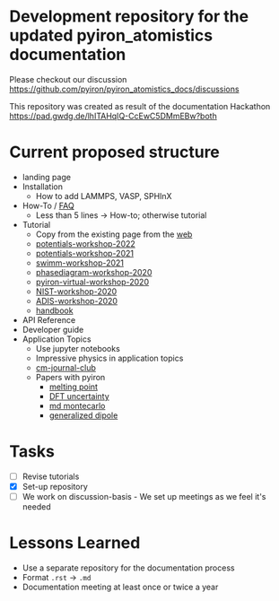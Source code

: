 # Development repository for the updated pyiron_atomistics documentation
Please checkout our discussion https://github.com/pyiron/pyiron_atomistics_docs/discussions 

This repository was created as result of the documentation Hackathon https://pad.gwdg.de/lhITAHqIQ-CcEwC5DMmEBw?both

# Current proposed structure
- landing page
- Installation
    - How to add LAMMPS, VASP, SPHInX
- How-To / [FAQ](https://pyiron.readthedocs.io/en/latest/source/faq.html)
    - Less than 5 lines -> How-to; otherwise tutorial
- Tutorial
    - Copy from the existing page from the [web](https://pyiron.readthedocs.io/en/latest/source/examples.html) 
    - [potentials-workshop-2022](http://pyiron.org/potentials-workshop-2022/intro.html) 
    - [potentials-workshop-2021](https://github.com/pyiron/potentials-workshop-2021)
    - [swimm-workshop-2021](https://github.com/pyiron/swimm-workshop-2021)
    - [phasediagram-workshop-2020](https://pyiron.org/phasediagram-workshop-2020/Introduction.html)
    - [pyiron-virtual-workshop-2020](https://pyiron.org/pyiron-virtual-workshop-2020/README.html)
    - [NIST-workshop-2020](https://github.com/pyiron/NIST-workshop-2020)
    - [ADIS-workshop-2020](https://github.com/pyiron/ADIS-workshop-2020)
    - [handbook](https://github.com/eisenforschung/pyiron-meeting-mpie/tree/master/handbook)
- API Reference
- Developer guide
- Application Topics
    - Use jupyter notebooks
    - Impressive physics in application topics
    - [cm-journal-club](https://github.com/eisenforschung/cm-journal-club)
    - Papers with pyiron
        - [melting point](https://github.com/pyiron/pyiron_meltingpoint)
        - [DFT uncertainty](https://github.com/pyiron/pyiron-dft-uncertainty)
        - [md montecarlo](https://github.com/pyiron/pyiron_md_montecarlo)
        - [generalized dipole](https://github.com/pyiron/pyiron_generalized_dipole)

# Tasks
* [ ] Revise tutorials
* [x] Set-up repository
* [ ] We work on discussion-basis - We set up meetings as we feel it's needed

# Lessons Learned
- Use a separate repository for the documentation process
- Format `.rst` -> `.md`
- Documentation meeting at least once or twice a year
